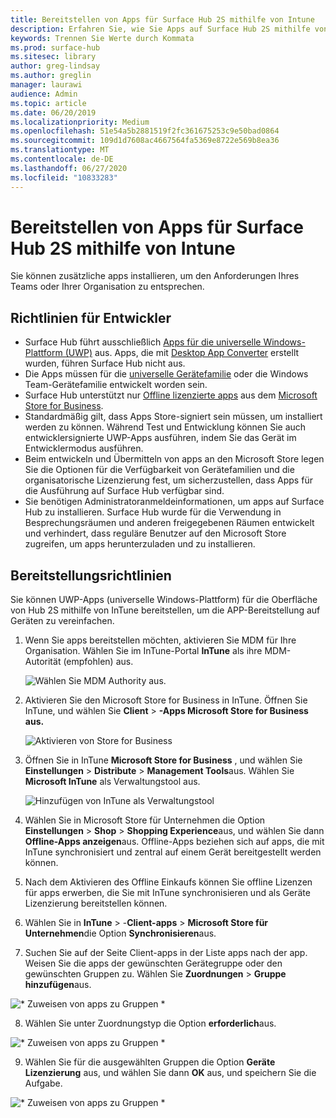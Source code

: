 ```yaml
---
title: Bereitstellen von Apps für Surface Hub 2S mithilfe von Intune
description: Erfahren Sie, wie Sie Apps auf Surface Hub 2S mithilfe von InTune bereitstellen können.
keywords: Trennen Sie Werte durch Kommata
ms.prod: surface-hub
ms.sitesec: library
author: greg-lindsay
ms.author: greglin
manager: laurawi
audience: Admin
ms.topic: article
ms.date: 06/20/2019
ms.localizationpriority: Medium
ms.openlocfilehash: 51e54a5b2881519f2fc361675253c9e50bad0864
ms.sourcegitcommit: 109d1d7608ac4667564fa5369e8722e569b8ea36
ms.translationtype: MT
ms.contentlocale: de-DE
ms.lasthandoff: 06/27/2020
ms.locfileid: "10833283"
---
```

# Bereitstellen von Apps für Surface Hub 2S mithilfe von Intune

Sie können zusätzliche apps installieren, um den Anforderungen Ihres Teams oder Ihrer Organisation zu entsprechen.

## Richtlinien für Entwickler

- Surface Hub führt ausschließlich [Apps für die universelle Windows-Plattform (UWP)](https://msdn.microsoft.com/windows/uwp/get-started/whats-a-uwp) aus. Apps, die mit [Desktop App Converter](https://docs.microsoft.com/windows/uwp/porting/desktop-to-uwp-run-desktop-app-converter) erstellt wurden, führen Surface Hub nicht aus.
- Die Apps müssen für die [universelle Gerätefamilie](https://msdn.microsoft.com/library/windows/apps/dn894631) oder die Windows Team-Gerätefamilie entwickelt worden sein.
- Surface Hub unterstützt nur [Offline lizenzierte apps](https://docs.microsoft.com/microsoft-store/distribute-offline-apps) aus dem [Microsoft Store for Business](https://businessstore.microsoft.com/store).
- Standardmäßig gilt, dass Apps Store-signiert sein müssen, um installiert werden zu können. Während Test und Entwicklung können Sie auch entwicklersignierte UWP-Apps ausführen, indem Sie das Gerät im Entwicklermodus ausführen.
- Beim entwickeln und Übermitteln von apps an den Microsoft Store legen Sie die Optionen für die Verfügbarkeit von Gerätefamilien und die organisatorische Lizenzierung fest, um sicherzustellen, dass Apps für die Ausführung auf Surface Hub verfügbar sind.
- Sie benötigen Administratoranmeldeinformationen, um apps auf Surface Hub zu installieren. Surface Hub wurde für die Verwendung in Besprechungsräumen und anderen freigegebenen Räumen entwickelt und verhindert, dass reguläre Benutzer auf den Microsoft Store zugreifen, um apps herunterzuladen und zu installieren.

## Bereitstellungsrichtlinien

Sie können UWP-Apps (universelle Windows-Plattform) für die Oberfläche von Hub 2S mithilfe von InTune bereitstellen, um die APP-Bereitstellung auf Geräten zu vereinfachen.

1. Wenn Sie apps bereitstellen möchten, aktivieren Sie MDM für Ihre Organisation. Wählen Sie im InTune-Portal **InTune** als ihre MDM-Autorität (empfohlen) aus. <br>

    ![Wählen Sie MDM Authority aus.](images/sh2-set-intune5.png)

2. Aktivieren Sie den Microsoft Store for Business in InTune. Öffnen Sie InTune, und wählen Sie **Client**  >  **-Apps Microsoft Store for Business aus.** <br>

    ![Aktivieren von Store for Business](images/sh2-deploy-apps-sync.png)

3. Öffnen Sie in InTune **Microsoft Store for Business** , und wählen Sie **Einstellungen**  >  **Distribute**  >  **Management Tools**aus. Wählen Sie **Microsoft InTune** als Verwaltungstool aus. <br>

    ![Hinzufügen von InTune als Verwaltungstool](images/sh2-set-intune8.png)

4. Wählen Sie in Microsoft Store für Unternehmen die Option **Einstellungen**  >  **Shop**  >  **Shopping Experience**aus, und wählen Sie dann **Offline-Apps anzeigen**aus. Offline-Apps beziehen sich auf apps, die mit InTune synchronisiert und zentral auf einem Gerät bereitgestellt werden können.
5. Nach dem Aktivieren des Offline Einkaufs können Sie offline Lizenzen für apps erwerben, die Sie mit InTune synchronisieren und als Geräte Lizenzierung bereitstellen können.
6. Wählen Sie in **InTune**  >  -**Client-apps**  >  **Microsoft Store für Unternehmen**die Option **Synchronisieren**aus.
7. Suchen Sie auf der Seite Client-apps in der Liste apps nach der app. Weisen Sie die apps der gewünschten Gerätegruppe oder den gewünschten Gruppen zu. Wählen Sie **Zuordnungen**  >  **Gruppe hinzufügen**aus. <br>

![* Zuweisen von apps zu Gruppen *](images/sh2-assign-group.png) <br>

8. Wählen Sie unter Zuordnungstyp die Option **erforderlich**aus. <br>

![* Zuweisen von apps zu Gruppen *](images/sh2-add-group.png) <br>

9. Wählen Sie für die ausgewählten Gruppen die Option **Geräte Lizenzierung** aus, und wählen Sie dann **OK** aus, und speichern Sie die Aufgabe. <br>
 
![* Zuweisen von apps zu Gruppen *](images/sh2-apps-assign.png)
